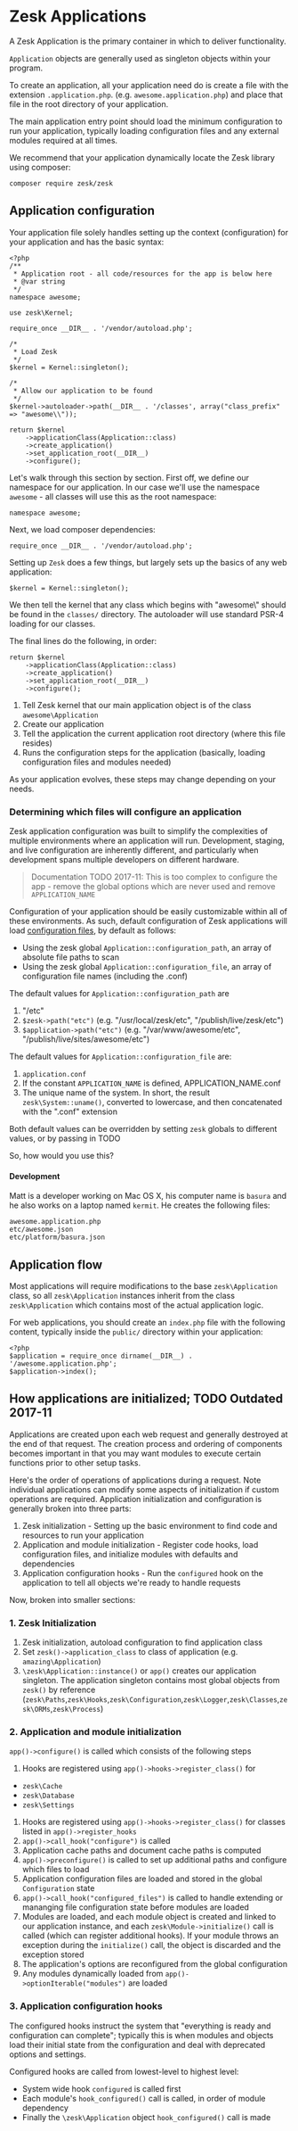 # Zesk Applications

A Zesk Application is the primary container in which to deliver functionality. 

`Application` objects are generally used as singleton objects within your program.

To create an application, all your application need do is create a file with the extension `.application.php`. (e.g. `awesome.application.php`) and place that file in the root directory of your application.

The main application entry point should load the minimum configuration to run your application, typically loading configuration files and any external modules required at all times.

We recommend that your application dynamically locate the Zesk library using composer:

	composer require zesk/zesk

## Application configuration

Your application file solely handles setting up the context (configuration) for your application and has the basic syntax:

	<?php
	/**
	 * Application root - all code/resources for the app is below here
	 * @var string
	 */
	namespace awesome;

	use zesk\Kernel;

	require_once __DIR__ . '/vendor/autoload.php';

	/*
	 * Load Zesk
	 */
	$kernel = Kernel::singleton();

	/*
	 * Allow our application to be found
	 */
	$kernel->autoloader->path(__DIR__ . '/classes', array("class_prefix" => "awesome\\"));
	
	return $kernel
		->applicationClass(Application::class)
		->create_application()
		->set_application_root(__DIR__)
		->configure();

Let's walk through this section by section. First off, we define our namespace for our application. In our case we'll use the namespace `awesome` - all classes will use this as the root namespace:

	namespace awesome;

Next, we load composer dependencies:

	require_once __DIR__ . '/vendor/autoload.php';

Setting up `Zesk` does a few things, but largely sets up the basics of any web application:

	$kernel = Kernel::singleton();
	
We then tell the kernel that any class which begins with "awesome\\" should be found in the `classes/` directory. The autoloader will use standard PSR-4 loading for our classes.

The final lines do the following, in order:

	return $kernel
		->applicationClass(Application::class)
		->create_application()
		->set_application_root(__DIR__)
		->configure();

1. Tell Zesk kernel that our main application object is of the class `awesome\Application`
2. Create our application
3. Tell the application the current application root directory (where this file resides)
4. Runs the configuration steps for the application (basically, loading configuration files and modules needed)

As your application evolves, these steps may change depending on your needs.

### Determining which files will configure an application

Zesk application configuration was built to simplify the complexities of multiple environments where an application will run. Development, staging, and live configuration are inherently different, and particularly when development spans multiple developers on different hardware.

> Documentation TODO 2017-11: This is too complex to configure the app - remove the global options which are never used and remove `APPLICATION_NAME`

Configuration of your application should be easily customizable within all of these environments. As such, default configuration of Zesk applications will load [configuration files](/configuration-file-format), by default as follows:

- Using the zesk global `Application::configuration_path`, an array of absolute file paths to scan
- Using the zesk global `Application::configuration_file`, an array of configuration file names (including the .conf)

The default values for `Application::configuration_path` are 

1. "/etc"
1. `$zesk->path("etc")` (e.g. "/usr/local/zesk/etc", "/publish/live/zesk/etc")
1. `$application->path("etc")` (e.g. "/var/www/awesome/etc", "/publish/live/sites/awesome/etc")

The default values for `Application::configuration_file` are:

1. `application.conf`
1. If the constant `APPLICATION_NAME` is defined, APPLICATION_NAME.conf
1. The unique name of the system. In short, the result `zesk\System::uname()`, converted to lowercase, and then concatenated with the ".conf" extension

Both default values can be overridden by setting `zesk` globals to different values, or by passing in TODO

So, how would you use this?

#### Development

Matt is a developer working on Mac OS X, his computer name is `basura` and he also works on a laptop named `kermit`. He creates the following files:

	awesome.application.php
	etc/awesome.json
	etc/platform/basura.json
		
## Application flow

Most applications will require modifications to the base `zesk\Application` class, so all `zesk\Application` instances inherit from the class `zesk\Application` which contains most of the actual application logic.

For web applications, you should create an `index.php` file with the following content, typically inside the `public/` directory within your application:

	<?php
	$application = require_once dirname(__DIR__) . '/awesome.application.php';
	$application->index();

## How applications are initialized; TODO Outdated 2017-11

Applications are created upon each web request and generally destroyed at the end of that request. The creation process and ordering of components becomes important in that you may want modules to execute certain functions prior to other setup tasks.

Here's the order of operations of applications during a request. Note individual applications can modify some aspects of initialization if custom operations are required. Application initialization and configuration is generally broken into three parts:

1. Zesk initialization - Setting up the basic environment to find code and resources to run your application
1. Application and module initialization - Register code hooks, load configuration files, and initialize modules with defaults and dependencies
1. Application configuration hooks - Run the `configured` hook on the application to tell all objects we're ready to handle requests

Now, broken into smaller sections:

### 1. Zesk Initialization

1. Zesk initialization, autoload configuration to find application class
1. Set `zesk()->application_class` to class of application (e.g. `amazing\Application`)
1. `\zesk\Application::instance()` or `app()` creates our application singleton. The application singleton contains most global objects from `zesk()` by reference (`zesk\Paths`,`zesk\Hooks`,`zesk\Configuration`,`zesk\Logger`,`zesk\Classes`,`zesk\ORMs`,`zesk\Process`)

### 2. Application and module initialization

`app()->configure()` is called which consists of the following steps

1. Hooks are registered using `app()->hooks->register_class()` for
 - `zesk\Cache`
 - `zesk\Database`
 - `zesk\Settings`
1. Hooks are registered using `app()->hooks->register_class()` for classes listed in `app()->register_hooks`
1. `app()->call_hook("configure")` is called
1. Application cache paths and document cache paths is computed
1. `app()->preconfigure()` is called to set up additional paths and configure which files to load
1. Application configuration files are loaded and stored in the global `Configuration` state
1. `app()->call_hook("configured_files")` is called to handle extending or mananging file configuration state before modules are loaded
1. Modules are loaded, and each module object is created and linked to our application instance, and each `zesk\Module->initialize()` call is called (which can register additional hooks). If your module throws an exception during the `initialize()` call, the object is discarded and the exception stored
1. The application's options are reconfigured from the global configuration 
1. Any modules dynamically loaded from `app()->optionIterable("modules")` are loaded

### 3. Application configuration hooks

The configured hooks instruct the system that "everything is ready and configuration can complete"; typically this is when modules and objects load their initial state from the configuration and deal with deprecated options and settings.

Configured hooks are called from lowest-level to highest level:

- System wide hook `configured` is called first
- Each module's `hook_configured()` call is called, in order of module dependency
- Finally the `\zesk\Application` object `hook_configured()` call is made
